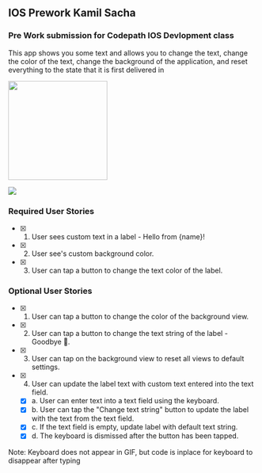 ## IOS Prework Kamil Sacha

### Pre Work submission for Codepath IOS Devlopment class
This app shows you some text and allows you to change the text, change the color of the text, change the background of the application, and reset everything to the state that it is first delivered in

<img src="https://i.imgur.com/Di875Pw.gif" width=200><br>

![](https://i.imgur.com/ypD8cYO.gif)


### Required User Stories
- [x] 1. User sees custom text in a label - Hello from {name}!
- [x] 2. User see's custom background color.
- [x] 3. User can tap a button to change the text color of the label.

### Optional User Stories
- [x] 1. User can tap a button to change the color of the background view.
- [x] 2. User can tap a button to change the text string of the label - Goodbye 👋.
- [x] 3. User can tap on the background view to reset all views to default settings.
- [x] 4. User can update the label text with custom text entered into the text field.
   - [x] a. User can enter text into a text field using the keyboard.
   - [x] b. User can tap the "Change text string" button to update the label with the text from the text field.
   - [x] c. If the text field is empty, update label with default text string.
   - [x] d. The keyboard is dismissed after the button has been tapped.

Note: Keyboard does not appear in GIF, but code is inplace for keyboard to disappear after typing

